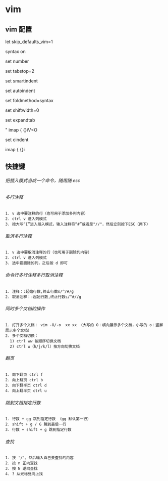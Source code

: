 # vim

## vim 配置
  
  let skip_defaults_vim=1
  
  syntax on
  
  set number
  
  set tabstop=2
  
  set smartindent
  
  set autoindent
  
  set foldmethod=syntax
  
  set shiftwidth=0
  
  set expandtab
  
  " imap { {}<ESC>i<CR><ESC>V<O
  
  set cindent
  
  imap { {}<ESC>i


## 快捷键

###### 把插入模式当成一个命令，随用随 esc

###### 多行注释
    1. v 选中要注释的行（也可用于添加多列内容）
    2. ctrl v 进入列模式
    3. 按大写“I”进入插入模式，输入注释符“#”或者是"//"，然后立刻按下ESC（两下）

###### 取消多行注释
    1. v 选中要取消注释的行（也可用于删除列内容）
    2. ctrl v 进入列模式
    3. 选中要删除的列，之后按 d 即可

###### 命令行多行注释多行取消注释
    1. 注释：:起始行数,终止行数s/^/#/g
    2. 取消注释：:起始行数,终止行数s/^#//g

###### 同时多个文档的操作
    1. 打开多个文档： vim -O/-o  xx xx （大写的 O：横向展示多个文档，小写的 o：竖屏展示多个文档）
    2. 多个文档切换：
      1) ctrl ww 按顺序切换文档
      2) ctrl w（h/j/k/l）按方向切换文档
 
###### 翻页
    1. 向下翻页 ctrl f
    2. 向上翻页 ctrl b
    3. 向下翻半页 ctrl d
    4. 向上翻半页 ctrl u

###### 跳到文档指定行数
    1. 行数 + gg 跳到指定行数 （gg 默认第一行）
    2. shift + g / G 跳到最后一行
    3. 行数 + shift + g 跳到指定行数

###### 查找
    1. 按 '/'，然后输入自己要查找的内容
    2. 按 n 正向查找
    3. 按 N 逆向查找
    4. ? 从光标处向上找
